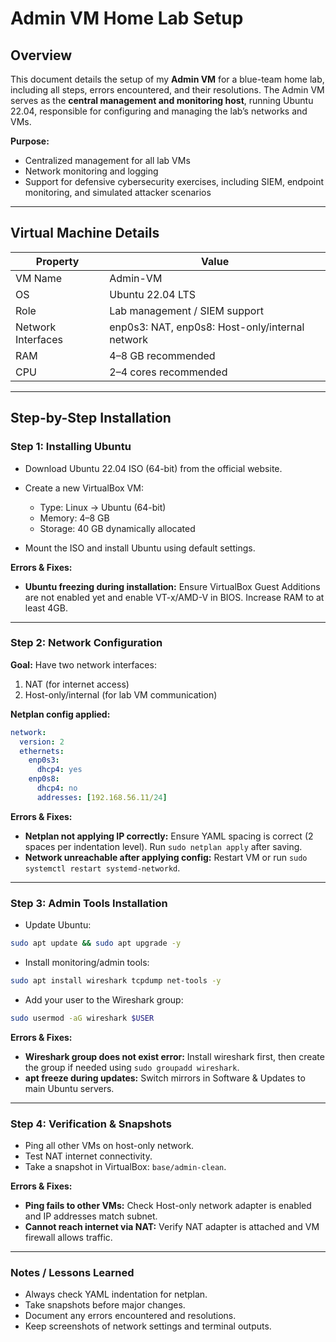 # Admin VM Home Lab Setup

## Overview

This document details the setup of my **Admin VM** for a blue-team home lab, including all steps, errors encountered, and their resolutions. The Admin VM serves as the **central management and monitoring host**, running Ubuntu 22.04, responsible for configuring and managing the lab’s networks and VMs.

**Purpose:**

* Centralized management for all lab VMs
* Network monitoring and logging
* Support for defensive cybersecurity exercises, including SIEM, endpoint monitoring, and simulated attacker scenarios

---

## Virtual Machine Details

| Property           | Value                                           |
| ------------------ | ----------------------------------------------- |
| VM Name            | Admin-VM                                        |
| OS                 | Ubuntu 22.04 LTS                                |
| Role               | Lab management / SIEM support                   |
| Network Interfaces | enp0s3: NAT, enp0s8: Host-only/internal network |
| RAM                | 4–8 GB recommended                              |
| CPU                | 2–4 cores recommended                           |

---

## Step-by-Step Installation

### Step 1: Installing Ubuntu

* Download Ubuntu 22.04 ISO (64-bit) from the official website.
* Create a new VirtualBox VM:

  * Type: Linux → Ubuntu (64-bit)
  * Memory: 4–8 GB
  * Storage: 40 GB dynamically allocated
* Mount the ISO and install Ubuntu using default settings.

**Errors & Fixes:**

* **Ubuntu freezing during installation:** Ensure VirtualBox Guest Additions are not enabled yet and enable VT-x/AMD-V in BIOS. Increase RAM to at least 4GB.

---

### Step 2: Network Configuration

**Goal:** Have two network interfaces:

1. NAT (for internet access)
2. Host-only/internal (for lab VM communication)

**Netplan config applied:**

```yaml
network:
  version: 2
  ethernets:
    enp0s3:
      dhcp4: yes
    enp0s8:
      dhcp4: no
      addresses: [192.168.56.11/24]
```

**Errors & Fixes:**

* **Netplan not applying IP correctly:** Ensure YAML spacing is correct (2 spaces per indentation level). Run `sudo netplan apply` after saving.
* **Network unreachable after applying config:** Restart VM or run `sudo systemctl restart systemd-networkd`.

---

### Step 3: Admin Tools Installation

* Update Ubuntu:

```bash
sudo apt update && sudo apt upgrade -y
```

* Install monitoring/admin tools:

```bash
sudo apt install wireshark tcpdump net-tools -y
```

* Add your user to the Wireshark group:

```bash
sudo usermod -aG wireshark $USER
```

**Errors & Fixes:**

* **Wireshark group does not exist error:** Install wireshark first, then create the group if needed using `sudo groupadd wireshark`.
* **apt freeze during updates:** Switch mirrors in Software & Updates to main Ubuntu servers.

---

### Step 4: Verification & Snapshots

* Ping all other VMs on host-only network.
* Test NAT internet connectivity.
* Take a snapshot in VirtualBox: `base/admin-clean`.

**Errors & Fixes:**

* **Ping fails to other VMs:** Check Host-only network adapter is enabled and IP addresses match subnet.
* **Cannot reach internet via NAT:** Verify NAT adapter is attached and VM firewall allows traffic.

---

### Notes / Lessons Learned

* Always check YAML indentation for netplan.
* Take snapshots before major changes.
* Document any errors encountered and resolutions.
* Keep screenshots of network settings and terminal outputs.
